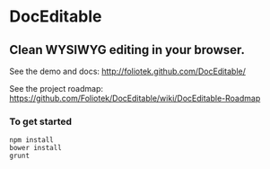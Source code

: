 # DocEditable
## Clean WYSIWYG editing in your browser.

See the demo and docs: http://foliotek.github.com/DocEditable/

See the project roadmap: https://github.com/Foliotek/DocEditable/wiki/DocEditable-Roadmap

### To get started
```
npm install
bower install
grunt
```
